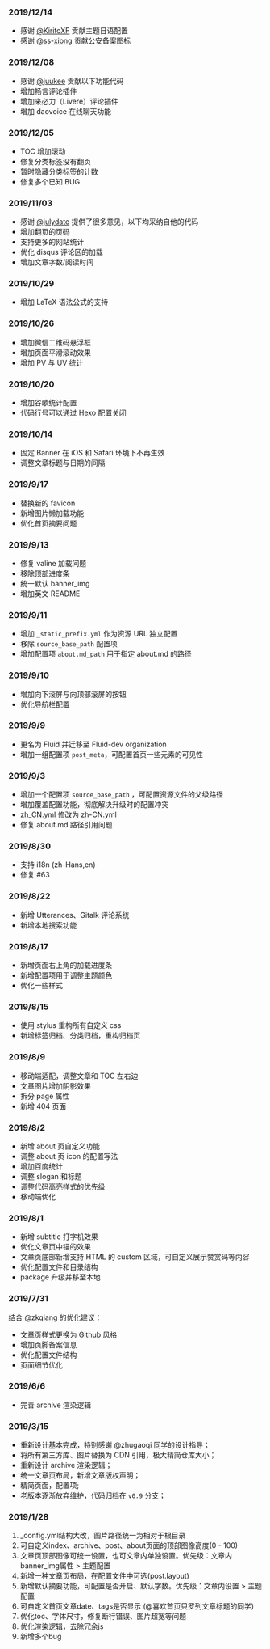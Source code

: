 ### 2019/12/14

- 感谢 [@KiritoXF](https://github.com/KiritoXF) 贡献主题日语配置
- 感谢 [@ss-xiong](https://github.com/ss-xiong) 贡献公安备案图标

### 2019/12/08

- 感谢 [@juukee](https://github.com/juukee) 贡献以下功能代码
- 增加畅言评论插件
- 增加来必力（Livere）评论插件
- 增加 daovoice 在线聊天功能

### 2019/12/05

- TOC 增加滚动
- 修复分类标签没有翻页
- 暂时隐藏分类标签的计数
- 修复多个已知 BUG

### 2019/11/03

- 感谢 [@julydate](https://github.com/julydate)
  提供了很多意见，以下均采纳自他的代码
- 增加翻页的页码
- 支持更多的网站统计
- 优化 disqus 评论区的加载
- 增加文章字数/阅读时间

### 2019/10/29

- 增加 LaTeX 语法公式的支持

### 2019/10/26

- 增加微信二维码悬浮框
- 增加页面平滑滚动效果
- 增加 PV 与 UV 统计

### 2019/10/20

- 增加谷歌统计配置
- 代码行号可以通过 Hexo 配置关闭

### 2019/10/14

- 固定 Banner 在 iOS 和 Safari 环境下不再生效
- 调整文章标题与日期的间隔

### 2019/9/17

- 替换新的 favicon
- 新增图片懒加载功能
- 优化首页摘要问题

### 2019/9/13

- 修复 valine 加载问题
- 移除顶部进度条
- 统一默认 banner_img
- 增加英文 README

### 2019/9/11

- 增加 `_static_prefix.yml` 作为资源 URL 独立配置
- 移除 `source_base_path` 配置项
- 增加配置项 `about.md_path` 用于指定 about.md 的路径

### 2019/9/10

- 增加向下滚屏与向顶部滚屏的按钮
- 优化导航栏配置

### 2019/9/9

- 更名为 Fluid 并迁移至 Fluid-dev organization
- 增加一组配置项 `post_meta`，可配置首页一些元素的可见性

### 2019/9/3

- 增加一个配置项 `source_base_path` ，可配置资源文件的父级路径
- 增加覆盖配置功能，彻底解决升级时的配置冲突
- zh_CN.yml 修改为 zh-CN.yml
- 修复 about.md 路径引用问题

### 2019/8/30

- 支持 i18n (zh-Hans,en)
- 修复 #63

### 2019/8/22

- 新增 Utterances、Gitalk 评论系统
- 新增本地搜索功能

### 2019/8/17

- 新增页面右上角的加载进度条
- 新增配置项用于调整主题颜色
- 优化一些样式

### 2019/8/15

- 使用 stylus 重构所有自定义 css
- 新增标签归档、分类归档，重构归档页

### 2019/8/9

- 移动端适配，调整文章和 TOC 左右边
- 文章图片增加阴影效果
- 拆分 page 属性
- 新增 404 页面

### 2019/8/2

- 新增 about 页自定义功能
- 调整 about 页 icon 的配置写法
- 增加百度统计
- 调整 slogan 和标题
- 调整代码高亮样式的优先级
- 移动端优化

### 2019/8/1

- 新增 subtitle 打字机效果
- 优化文章页中锚的效果
- 文章页底部新增支持 HTML 的 custom 区域，可自定义展示赞赏码等内容
- 优化配置文件和目录结构
- package 升级并移至本地

### 2019/7/31

结合 @zkqiang 的优化建议：

- 文章页样式更换为 Github 风格
- 增加页脚备案信息
- 优化配置文件结构
- 页面细节优化

### 2019/6/6

- 完善 archive 渲染逻辑

### 2019/3/15

- 重新设计基本完成，特别感谢 @zhugaoqi 同学的设计指导；
- 将所有第三方库、图片替换为 CDN 引用，极大精简仓库大小；
- 重新设计 archive 渲染逻辑；
- 统一文章页布局，新增文章版权声明；
- 精简页面，配置项;
- 老版本逐渐放弃维护，代码归档在 `v0.9` 分支；

### 2019/1/28

1. _config.yml结构大改，图片路径统一为相对于根目录
2. 可自定义index、archive、post、about页面的顶部图像高度(0 - 100)
3. 文章页顶部图像可统一设置，也可文章内单独设置。优先级：文章内banner_img属性 > 主题配置
4. 新增一种文章页布局，在配置文件中可选(post.layout)
5. 新增默认摘要功能，可配置是否开启、默认字数。优先级：文章内<!-- more -->设置 > 主题配置
6. 可自定义首页文章date、tags是否显示 (@喜欢首页只罗列文章标题的同学)
7. 优化toc、字体尺寸，修复断行错误、图片超宽等问题
8. 优化渲染逻辑，去除冗余js
9. 新增多个bug
